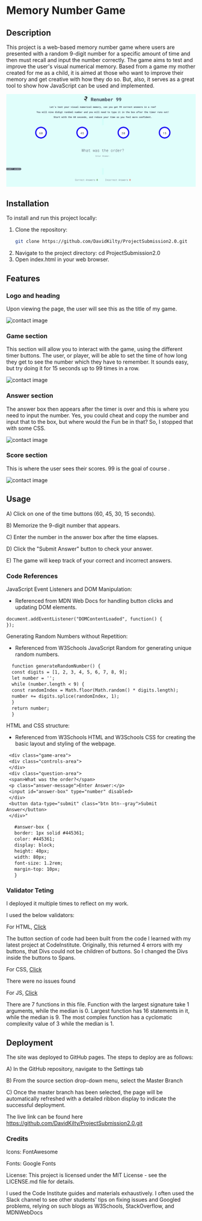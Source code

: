 


# Memory Number Game



## Description
This project is a web-based memory number game where users are presented with a random 9-digit number for a specific amount of time and then must recall and input the number correctly. The game aims to test and improve the user's visual numerical memory. Based from a game my mother created for me as a child, it is aimed at those who want to improve their memory and get creative with how they do so. But, also, it serves as a great tool to show how JavaScript can be used and implemented.

![contact image](assets/images/fullscreenshot.png)

## Installation

To install and run this project locally:
1. Clone the repository:
   ```bash
   git clone https://github.com/DavidKilty/ProjectSubmission2.0.git
2. Navigate to the project directory:
 cd ProjectSubmission2.0
3. Open index.html in your web browser.

## Features

### Logo and heading 

Upon viewing the page, the user will see this as the title of my game. 

![contact image](assets/images/logoheader.png)

### Game section

This section will allow you to interact with the game, using the different timer buttons. The user, or player, will be able to set the time of how long they get to see the number which they have to remember. It sounds easy, but try doing it for 15 seconds up to 99 times in a row. 

![contact image](assets/images/buttons.png)

### Answer section

The answer box then appears after the timer is over and this is where you need to input the number. Yes, you could cheat and copy the number and input that to the box, but where would the Fun be in that? So, I stopped that with some CSS. 

![contact image](assets/images/AnswerboxButtonZoom.png)

### Score section  

This is where the user sees their scores. 99 is the goal of course . 

![contact image](assets/images/FullPagePopUp.png) 
   
## Usage

A) Click on one of the time buttons (60, 45, 30, 15 seconds).

B) Memorize the 9-digit number that appears.

C) Enter the number in the answer box after the time elapses.

D) Click the "Submit Answer" button to check your answer.

E) The game will keep track of your correct and incorrect answers.


### Code References

JavaScript Event Listeners and DOM Manipulation:

 - Referenced from MDN Web Docs for handling button clicks and updating DOM elements.

 ```
 document.addEventListener("DOMContentLoaded", function() {
 });
```

 Generating Random Numbers without Repetition:
 
 - Referenced from W3Schools JavaScript Random for generating unique random numbers.

 ```
   function generateRandomNumber() {
   const digits = [1, 2, 3, 4, 5, 6, 7, 8, 9];
   let number = '';
   while (number.length < 9) {
   const randomIndex = Math.floor(Math.random() * digits.length);
   number += digits.splice(randomIndex, 1);
   }
   return number;
   } 
```

HTML and CSS structure:

- Referenced from W3Schools HTML and W3Schools CSS for creating the basic layout and styling of the webpage.
 
 ```
  <div class="game-area">
  <div class="controls-area">
  </div>
  <div class="question-area">
  <span>What was the order?</span>
  <p class="answer-message">Enter Answer:</p>
  <input id="answer-box" type="number" disabled>
  </div>
  <button data-type="submit" class="btn btn--gray">Submit Answer</button>
  </div>"
```

```
   #answer-box {
   border: 1px solid #445361;
   color: #445361;
   display: block;
   height: 40px;
   width: 80px;
   font-size: 1.2rem;
   margin-top: 10px;
   }
```

### Validator Teting

I deployed it multiple times to reflect on my work.

I used the below validators: 

For HTML, [Click](https://validator.w3.org/nu/?doc=https%3A%2F%2Fdavidkilty.github.io%2FProjectSubmission2.0%2F)

The button section of code had been built from the code I learned with my latest project at CodeInstitute. Originally, this returned 4 errors with my buttons, that Divs could not be children of buttons. So I changed the Divs inside the buttons to Spans. 

For CSS, [Click](https://jigsaw.w3.org/css-validator/validator?uri=https%3A%2F%2Fdavidkilty.github.io%2FProjectSubmission2.0%2F&profile=css3svg&usermedium=all&warning=1&vextwarning=&lang=en)

There were no issues found 

For JS, [Click](https://jshint.com/)

There are 7 functions in this file.
Function with the largest signature take 1 arguments, while the median is 0.
Largest function has 16 statements in it, while the median is 9.
The most complex function has a cyclomatic complexity value of 3 while the median is 1.

## Deployment

 The site was deployed to GitHub pages. The steps to deploy are as follows: 
 
  A) In the GitHub repository, navigate to the Settings tab


  B) From the source section drop-down menu, select the Master Branch


  C) Once the master branch has been selected, the page will be automatically refreshed with a detailed ribbon display to indicate the successful deployment. 

The live link can be found here https://github.com/DavidKilty/ProjectSubmission2.0.git

### Credits

Icons: FontAwesome 


Fonts: Google Fonts


License: This project is licensed under the MIT License - see the LICENSE.md file for details.


I used the Code Institute guides and materials exhaustively. I often used the Slack channel to see other students' tips on fixing issues and Googled problems, relying on such blogs as W3Schools, StackOverflow, and MDNWebDocs

